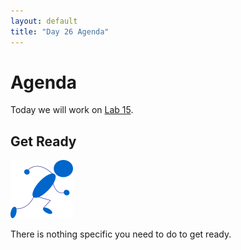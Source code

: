 ```yaml
---
layout: default
title: "Day 26 Agenda"
---
```


# Agenda

Today we will work on [Lab 15](../labs/lab15.html).

## Get Ready

<img class="parimg" alt="Get ready" src="img/getready.png">

There is nothing specific you need to do to get ready.

<div class="clear"></div>
